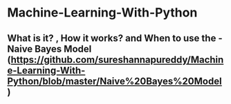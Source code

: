 # Machine-Learning-With-Python

## What is it? , How it works? and When to use the  - Naive Bayes Model (https://github.com/sureshannapureddy/Machine-Learning-With-Python/blob/master/Naive%20Bayes%20Model)  

